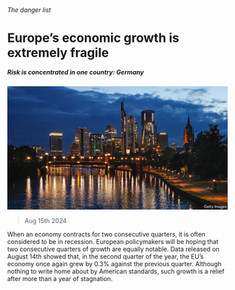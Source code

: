 ###### The danger list

# Europe’s economic growth is extremely fragile 

##### Risk is concentrated in one country: Germany 

![image](images/20240817_FNP002.jpg) 

> Aug 15th 2024 

When an economy contracts for two consecutive quarters, it is often considered to be in recession. European policymakers will be hoping that two consecutive quarters of growth are equally notable. Data released on August 14th showed that, in the second quarter of the year, the EU’s economy once again grew by 0.3% against the previous quarter. Although nothing to write home about by American standards, such growth is a relief after more than a year of stagnation. 

